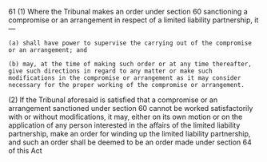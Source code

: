 61
(1) Where the Tribunal makes an order under section 60 sanctioning a compromise or an arrangement in respect of a limited liability partnership, it—

    (a)	shall have power to supervise the carrying out of the compromise or an arrangement; and

    (b)	may, at the time of making such order or at any time thereafter, give such directions in regard to any matter or make such modifications in the compromise or arrangement as it may consider necessary for the proper working of the compromise or arrangement.

(2) If the Tribunal aforesaid is satisfied that a compromise or an arrangement sanctioned under section 60 cannot be worked satisfactorily with or without modifications, it may, either on its own motion or on the application of any person interested in the affairs of the limited liability partnership, make an order for winding up the limited liability partnership, and such an order shall be deemed to be an order made under section 64 of this Act

